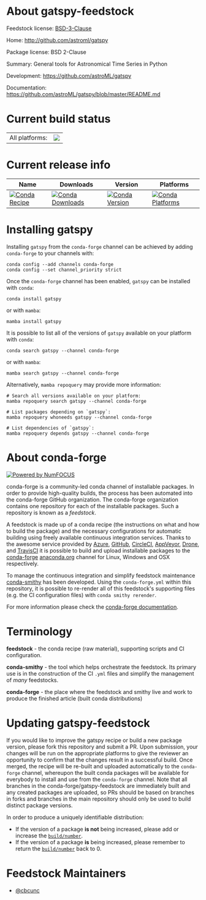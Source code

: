About gatspy-feedstock
======================

Feedstock license: [BSD-3-Clause](https://github.com/conda-forge/gatspy-feedstock/blob/main/LICENSE.txt)

Home: http://github.com/astroml/gatspy

Package license: BSD 2-Clause

Summary: General tools for Astronomical Time Series in Python

Development: https://github.com/astroML/gatspy

Documentation: https://github.com/astroML/gatspy/blob/master/README.md

Current build status
====================


<table><tr><td>All platforms:</td>
    <td>
      <a href="https://dev.azure.com/conda-forge/feedstock-builds/_build/latest?definitionId=7114&branchName=main">
        <img src="https://dev.azure.com/conda-forge/feedstock-builds/_apis/build/status/gatspy-feedstock?branchName=main">
      </a>
    </td>
  </tr>
</table>

Current release info
====================

| Name | Downloads | Version | Platforms |
| --- | --- | --- | --- |
| [![Conda Recipe](https://img.shields.io/badge/recipe-gatspy-green.svg)](https://anaconda.org/conda-forge/gatspy) | [![Conda Downloads](https://img.shields.io/conda/dn/conda-forge/gatspy.svg)](https://anaconda.org/conda-forge/gatspy) | [![Conda Version](https://img.shields.io/conda/vn/conda-forge/gatspy.svg)](https://anaconda.org/conda-forge/gatspy) | [![Conda Platforms](https://img.shields.io/conda/pn/conda-forge/gatspy.svg)](https://anaconda.org/conda-forge/gatspy) |

Installing gatspy
=================

Installing `gatspy` from the `conda-forge` channel can be achieved by adding `conda-forge` to your channels with:

```
conda config --add channels conda-forge
conda config --set channel_priority strict
```

Once the `conda-forge` channel has been enabled, `gatspy` can be installed with `conda`:

```
conda install gatspy
```

or with `mamba`:

```
mamba install gatspy
```

It is possible to list all of the versions of `gatspy` available on your platform with `conda`:

```
conda search gatspy --channel conda-forge
```

or with `mamba`:

```
mamba search gatspy --channel conda-forge
```

Alternatively, `mamba repoquery` may provide more information:

```
# Search all versions available on your platform:
mamba repoquery search gatspy --channel conda-forge

# List packages depending on `gatspy`:
mamba repoquery whoneeds gatspy --channel conda-forge

# List dependencies of `gatspy`:
mamba repoquery depends gatspy --channel conda-forge
```


About conda-forge
=================

[![Powered by
NumFOCUS](https://img.shields.io/badge/powered%20by-NumFOCUS-orange.svg?style=flat&colorA=E1523D&colorB=007D8A)](https://numfocus.org)

conda-forge is a community-led conda channel of installable packages.
In order to provide high-quality builds, the process has been automated into the
conda-forge GitHub organization. The conda-forge organization contains one repository
for each of the installable packages. Such a repository is known as a *feedstock*.

A feedstock is made up of a conda recipe (the instructions on what and how to build
the package) and the necessary configurations for automatic building using freely
available continuous integration services. Thanks to the awesome service provided by
[Azure](https://azure.microsoft.com/en-us/services/devops/), [GitHub](https://github.com/),
[CircleCI](https://circleci.com/), [AppVeyor](https://www.appveyor.com/),
[Drone](https://cloud.drone.io/welcome), and [TravisCI](https://travis-ci.com/)
it is possible to build and upload installable packages to the
[conda-forge](https://anaconda.org/conda-forge) [anaconda.org](https://anaconda.org/)
channel for Linux, Windows and OSX respectively.

To manage the continuous integration and simplify feedstock maintenance
[conda-smithy](https://github.com/conda-forge/conda-smithy) has been developed.
Using the ``conda-forge.yml`` within this repository, it is possible to re-render all of
this feedstock's supporting files (e.g. the CI configuration files) with ``conda smithy rerender``.

For more information please check the [conda-forge documentation](https://conda-forge.org/docs/).

Terminology
===========

**feedstock** - the conda recipe (raw material), supporting scripts and CI configuration.

**conda-smithy** - the tool which helps orchestrate the feedstock.
                   Its primary use is in the construction of the CI ``.yml`` files
                   and simplify the management of *many* feedstocks.

**conda-forge** - the place where the feedstock and smithy live and work to
                  produce the finished article (built conda distributions)


Updating gatspy-feedstock
=========================

If you would like to improve the gatspy recipe or build a new
package version, please fork this repository and submit a PR. Upon submission,
your changes will be run on the appropriate platforms to give the reviewer an
opportunity to confirm that the changes result in a successful build. Once
merged, the recipe will be re-built and uploaded automatically to the
`conda-forge` channel, whereupon the built conda packages will be available for
everybody to install and use from the `conda-forge` channel.
Note that all branches in the conda-forge/gatspy-feedstock are
immediately built and any created packages are uploaded, so PRs should be based
on branches in forks and branches in the main repository should only be used to
build distinct package versions.

In order to produce a uniquely identifiable distribution:
 * If the version of a package **is not** being increased, please add or increase
   the [``build/number``](https://docs.conda.io/projects/conda-build/en/latest/resources/define-metadata.html#build-number-and-string).
 * If the version of a package **is** being increased, please remember to return
   the [``build/number``](https://docs.conda.io/projects/conda-build/en/latest/resources/define-metadata.html#build-number-and-string)
   back to 0.

Feedstock Maintainers
=====================

* [@cbcunc](https://github.com/cbcunc/)

